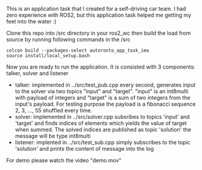 This is an application task that I created for a self-driving car team.
I had zero experience with ROS2, but this application task helped me getting my feet into the water :)

Clone this repo into /src directory in your ros2_wc then build the load from source by running following commands in the /src
  ```
colcon build --packages-select autoronto_app_task_ima
source install/local_setup.bash
  ```

Now you are ready to run the application. It is consisted with 3 components: talker, solver and listener
- talker: implemented in ../src/test_pub.cpp
          every second, generates input to the solver via two topics "input" and "target".
          "input" is an int8multi with payload of integers and "target" is a sum of two integers from the input's payload.
          For testing purpose the payload is a fibonacci sequence 2, 3, ..., 55 shuffled every time.
- solver: implemented in ../src/solver.cpp
          subsribes to topics 'input' and 'target' and finds indices of elements which yields the value of target when summed.
          The solved indices are published as topic 'solution' the message will be type int8multi
- listener: implented in ../src/test_sub.cpp
            simply subscribes to the topic 'solution' and prints the content of message into the log

For demo please watch the video "demo.mov"
